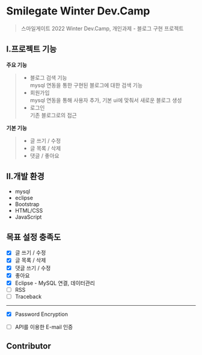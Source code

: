 # Smilegate Winter Dev.Camp

> 스마일게이트 2022 Winter Dev.Camp, 개인과제 - 블로그 구현 프로젝트


## I.프로젝트 기능
**주요 기능**
> + 블로그 검색 기능<br>mysql 연동을 통한 구현된 블로그에 대한 검색 기능
> + 회원가입<br>mysql 연동을 통해 사용자 추가, 기본 ui에 맞춰서 새로운 블로그 생성
> + 로그인<br>기존 블로그로의 접근

**기본 기능**
> + 글 쓰기 / 수정
> + 글 목록 / 삭제
> + 댓글 / 좋아요

## II.개발 환경
+ mysql
+ eclipse
+ Bootstrap
+ HTML/CSS
+ JavaScript

## 목표 설정 충족도
* [x] 글 쓰기 / 수정
* [x] 글 목록 / 삭제
* [x] 댓글 쓰기 / 수정
* [x] 좋아요
* [x] Eclipse - MySQL 연결, 데이터관리
* [ ] RSS
* [ ] Traceback
***
* [x] Password Encryption
* [ ] API를 이용한 E-mail 인증


## Contributor
